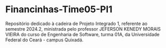 # Financinhas-Time05-PI1
Repositório dedicado à cadeira de Projeto Integrado 1, referente ao semestre 2024.2, ministrada pelo professor JEFERSON KENEDY MORAIS VIEIRA do curso de Engenharia de Software, turma  01A, da Universidade Federal do Ceará - campus Quixadá.
